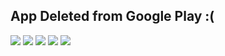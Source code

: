 ## App Deleted from Google Play :(
![](https://raw.githubusercontent.com/afifvdin/dovtron/main/playstore_asset/ss1.jpeg)
![](https://raw.githubusercontent.com/afifvdin/dovtron/main/playstore_asset/ss2.jpeg)
![](https://raw.githubusercontent.com/afifvdin/dovtron/main/playstore_asset/ss3.jpeg)
![](https://raw.githubusercontent.com/afifvdin/dovtron/main/playstore_asset/ss4.jpeg)
![](https://raw.githubusercontent.com/afifvdin/dovtron/main/playstore_asset/ss5.jpeg)
